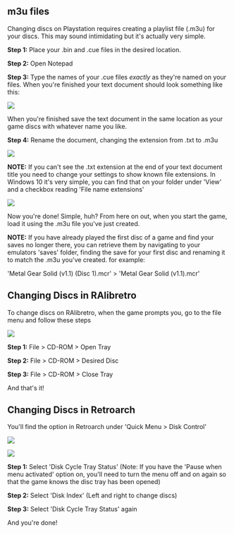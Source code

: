 ## m3u files

Changing discs on Playstation requires creating a playlist file (.m3u) for your discs. This may sound intimidating but it's actually very simple.

**Step 1:** Place your .bin and .cue files in the desired location.

**Step 2:** Open Notepad

**Step 3:** Type the names of your .cue files _exactly_ as they're named on your files. When you're finished your text document should look something like this:

![](/images/tutorials/multi-disc/multidisc0.png)

When you're finished save the text document in the same location as your game discs with whatever name you like.

**Step 4:** Rename the document, changing the extension from .txt to .m3u

![](/images/tutorials/multi-disc/multidisc1.png)

**NOTE:** If you can't see the .txt extension at the end of your text document title you need to change your settings to show known file extensions. In Windows 10 it's very simple, you can find that on your folder under 'View' and a checkbox reading 'File name extensions'

![](/images/tutorials/multi-disc/multidisc2.png)

Now you're done! Simple, huh? From here on out, when you start the game, load it using the .m3u file you've just created.

**NOTE:** If you have already played the first disc of a game and find your saves no longer there, you can retrieve them by navigating to your emulators 'saves' folder, finding the save for your first disc and renaming it to match the .m3u you've created. for example:

'Metal Gear Solid (v1.1) (Disc 1).mcr'   >   'Metal Gear Solid (v1.1).mcr'


## Changing Discs in RAlibretro

To change discs on RAlibretro, when the game prompts you, go to the file menu and follow these steps

![](/images/tutorials/multi-disc/multidisc3.png)

**Step 1:** File > CD-ROM > Open Tray

**Step 2:** File > CD-ROM > Desired Disc

**Step 3:** File > CD-ROM > Close Tray

And that's it!



## Changing Discs in Retroarch

You'll find the option in Retroarch under 'Quick Menu > Disk Control'

![](/images/tutorials/multi-disc/multidisc4.png)

![](/images/tutorials/multi-disc/multidisc5.png)

**Step 1:** Select 'Disk Cycle Tray Status' (Note: If you have the 'Pause when menu activated' option on, you'll need to turn the menu off and on again so that the game knows the disc tray has been opened)

**Step 2:** Select 'Disk Index' (Left and right to change discs)

**Step 3:** Select 'Disk Cycle Tray Status' again

And you're done!